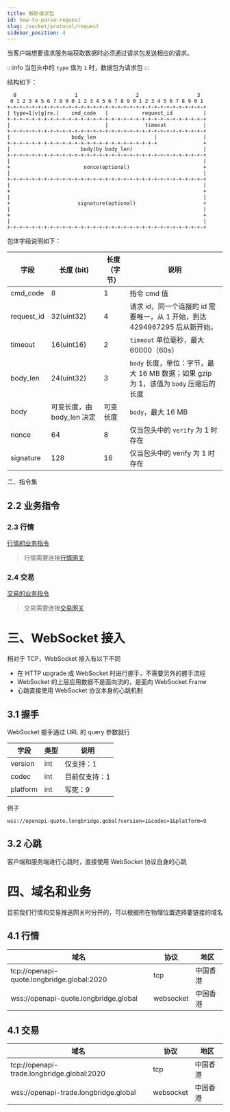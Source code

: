 ```yaml
---
title: 解析请求包
id: how-to-parse-request
slug: /socket/protocol/request
sidebar_position: 4
---
```


当客户端想要请求服务端获取数据时必须通过请求包发送相应的请求。

:::info
当包头中的 `type` 值为 `1` 时，数据包为请求包
:::

结构如下：

```
  0                   1                   2                   3
 0 1 2 3 4 5 6 7 8 9 0 1 2 3 4 5 6 7 8 9 0 1 2 3 4 5 6 7 8 9 0 1
+-+-+-+-+-+-+-+-+-+-+-+-+-+-+-+-+-+-+-+-+-+-+-+-+-+-+-+-+-+-+-+-+
| type=1|v|g|re.|    cmd_code   |           request_id          |
+-+-+-+-+-+-+-+-+-+-+-+-+-+-+-+-+-+-+-+-+-+-+-+-+-+-+-+-+-+-+-+-+
|                               |            timeout            |
+-+-+-+-+-+-+-+-+-+-+-+-+-+-+-+-+-+-+-+-+-+-+-+-+-+-+-+-+-+-+-+-+
|                    body_len                   |               |
+-+-+-+-+-+-+-+-+-+-+-+-+-+-+-+-+-+-+-+-+-+-+-+-+               +
|                       body(by body_len)                       |
+-+-+-+-+-+-+-+-+-+-+-+-+-+-+-+-+-+-+-+-+-+-+-+-+-+-+-+-+-+-+-+-+
|                                                               |
+                        nonce(optional)                        +
|                                                               |
+-+-+-+-+-+-+-+-+-+-+-+-+-+-+-+-+-+-+-+-+-+-+-+-+-+-+-+-+-+-+-+-+
|                                                               |
+                                                               +
|                                                               |
+                      signature(optional)                      +
|                                                               |
+                                                               +
|                                                               |
+-+-+-+-+-+-+-+-+-+-+-+-+-+-+-+-+-+-+-+-+-+-+-+-+-+-+-+-+-+-+-+-+

```

包体字段说明如下：

| 字段       | 长度 (bit)                 | 长度（字节）| 说明                                                                                 |
| ---------- | -------------------------- | ------------ | ------------------------------------------------------------------------------------ |
| cmd_code   | 8                          | 1            | 指令 cmd 值                                                                          |
| request_id | 32(uint32)                 | 4            | 请求 id，同一个连接的 id 需要唯一，从 1 开始，到达 4294967295 后从新开始。           |
| timeout    | 16(uint16)                 | 2            | `timeout` 单位毫秒，最大 60000（60s）                                             |
| body_len   | 24(uint32)                 | 3            | `body` 长度，单位：字节，最大 16 MB 数据；如果 gzip 为 1，该值为 `body` 压缩后的长度 |
| body       | 可变长度，由 body_len 决定 | 可变长度     | `body`，最大 16 MB                                                                   |
| nonce      | 64                         | 8            | 仅当包头中的 `verify` 为 1 时存在                                                    |
| signature  | 128                        | 16           | 仅当包头中的 verify 为 1 时存在                                                      |

二、指令集

## 2.2 业务指令

### 2.3 行情

[行情的业务指令](../quote/overview)

> 行情需要连接[行情网关](#41-行情)

### 2.4 交易

[交易的业务指令](../trade/trade-push)

> 交易需要连接[交易网关](#41-交易)

# 三、WebSocket 接入

相对于 TCP，WebSocket 接入有以下不同

- 在 HTTP upgrade 成 WebSocket 时进行握手，不需要另外的握手流程
- WebSocket 的上层应用数据不是面向流的，是面向 WebSocket Frame
- 心跳直接使用 WebSocket 协议本身的心跳机制

## 3.1 握手

WebSocket 握手通过 URL 的 query 参数就行

| 字段     | 类型 | 说明          |
| -------- | ---- | ------------- |
| version  | int  | 仅支持：1     |
| codec    | int  | 目前仅支持：1 |
| platform | int  | 写死：9       |

例子

```
wss://openapi-quote.longbridge.gobal?version=1&codec=1&platform=9
```

## 3.2 心跳

客户端和服务端进行心跳时，直接使用 WebSocket 协议自身的心跳

# 四、域名和业务

目前我们行情和交易推送网关时分开的，可以根据所在物理位置选择要链接的域名

## 4.1 行情

| 域名                                       | 协议      | 地区     |
| ------------------------------------------ | --------- | -------- |
| tcp://openapi-quote.longbridge.global:2020 | tcp       | 中国香港 |
| wss://openapi-quote.longbridge.global      | websocket | 中国香港 |

## 4.1 交易

| 域名                                       | 协议      | 地区     |
| ------------------------------------------ | --------- | -------- |
| tcp://openapi-trade.longbridge.global:2020 | tcp       | 中国香港 |
| wss://openapi-trade.longbridge.global      | websocket | 中国香港 |
